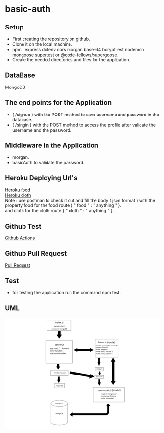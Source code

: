 # basic-auth
## Setup
* First creating the repository on github.
* Clone it on the local machine.
* npm i express dotenv cors morgan base-64 bcrypt jest nodemon mongoose supertest or @code-fellows/supergoose.
* Create the needed directories and files for the application.
## DataBase 
MongoDB
## The end points for the Application
* ( /signup ) with the POST method to save username and password in the database.
* ( /singin ) with the POST method to access the profile after validate the username and the password.

## Middleware in the Application 
* morgan.
* basicAuth to validate the password.

## Heroku Deploying Url's

[Heroku food](https://hamza-api-server.herokuapp.com/food)<br>
[Heroku cloth](https://hamza-api-server.herokuapp.com/cloth)<br>
Note : use postman to check it out and fill the body ( json format ) with the property food for the food route  { " food " : " anything " }. <br> and cloth for the cloth route.{ " cloth " : " anything " }.

## Github Test
[Github Actions](https://github.com/hamzashamoun96/api-server/actions)

## Github Pull Request
[Pull Request](https://github.com/hamzashamoun96/api-server/pull/2)

## Test
* for testing the application run the command npm test.

## UML 
![uml](/uml.png)